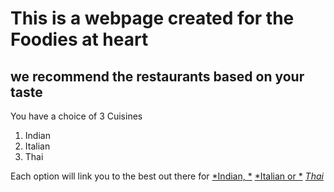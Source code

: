 # This is a webpage created for the Foodies at heart

## we recommend the restaurants based on your taste

You have a choice of 3 Cuisines

1. Indian
2. Italian
3. Thai

Each option will link you to the best out there
for [*Indian, *](http://www.bhojanic.com)
[*Italian or *](http://www.marechiaros.com)
[*Thai*](http://www.nahmthaicuisine.com)

